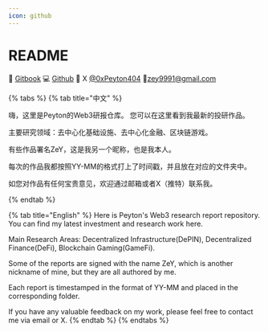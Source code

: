 ```yaml
---
icon: github
---
```


# README

📖 [Gitbook](https://peyton404.gitbook.io/research_reports/) 💻 [Github](https://github.com/zey9991/research\_report) 🔮 X [@0xPeyton404](https://x.com/0xPeyton404) 📧zey9991@gmail.com

{% tabs %}
{% tab title="中文" %}

嗨，这里是Peyton的Web3研报仓库。 您可以在这里看到我最新的投研作品。

主要研究领域：去中心化基础设施、去中心化金融、区块链游戏。

有些作品署名ZeY，这是我另一个昵称，也是我本人。

每次的作品我都按照YY-MM的格式打上了时间戳，并且放在对应的文件夹中。

如您对作品有任何宝贵意见，欢迎通过邮箱或者X（推特）联系我。

{% endtab %}

{% tab title="English" %}
Here is Peyton's Web3 research report repository. You can find my latest investment and research work here. 

Main Research Areas: Decentralized Infrastructure(DePIN), Decentralized Finance(DeFi), Blockchain Gaming(GameFi).

Some of the reports are signed with the name ZeY, which is another nickname of mine, but they are all authored by me. 

Each report is timestamped in the format of YY-MM and placed in the corresponding folder.

If you have any valuable feedback on my work, please feel free to contact me via email or X.
{% endtab %}
{% endtabs %}
